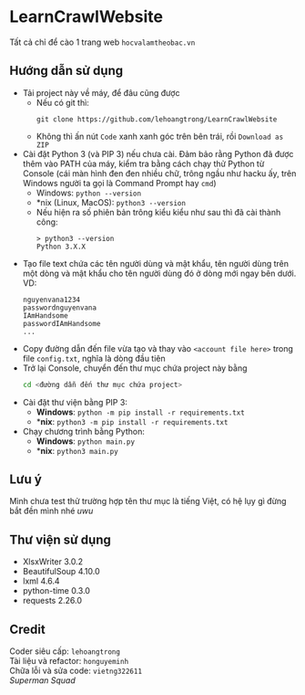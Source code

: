 # LearnCrawlWebsite
Tất cả chỉ để cào 1 trang web `hocvalamtheobac.vn`
## Hướng dẫn sử dụng
- Tải project này về máy, để đâu cũng được
  - Nếu có git thì:
    ```
    git clone https://github.com/lehoangtrong/LearnCrawlWebsite
    ```
  - Không thì ấn nút `Code` xanh xanh góc trên bên trái, rồi `Download as ZIP`
- Cài đặt Python 3 (và PIP 3) nếu chưa cài. Đảm bảo rằng Python đã được thêm vào PATH của máy, kiểm tra bằng cách chạy thử Python từ Console (cái màn hình đen đen nhiều chữ, trông ngầu như hacku ấy, trên Windows người ta gọi là Command Prompt hay `cmd`)
  - Windows: `python --version`
  - *nix (Linux, MacOS): `python3 --version`
  - Nếu hiện ra số phiên bản trông kiểu kiểu như sau thì đã cài thành công:
    ```
    > python3 --version
    Python 3.X.X
    ```
- Tạo file text chứa các tên người dùng và mật khẩu, tên người dùng trên một dòng và mật khẩu cho tên người dùng đó ở dòng mới ngay bên dưới. VD:
  ```
  nguyenvana1234
  passwordnguyenvana
  IAmHandsome
  passwordIAmHandsome
  ...
  ```
- Copy đường dẫn đến file vừa tạo và thay vào `<account file here>` trong file `config.txt`, nghĩa là dòng đầu tiên
- Trở lại Console, chuyển đến thư mục chứa project này bằng
  ```bash
  cd <đường dẫn đến thư mục chứa project>
  ```
- Cài đặt thư viện bằng PIP 3:
  - **Windows**: `python -m pip install -r requirements.txt`
  - ***nix**: `python3 -m pip install -r requirements.txt`
- Chạy chương trình bằng Python:
  - **Windows**: `python main.py`
  - ***nix**: `python3 main.py`
## Lưu ý
Mình chưa test thử trường hợp tên thư mục là tiếng Việt, có hệ lụy gì đừng bắt đền mình nhé *uwu*
## Thư viện sử dụng
- XlsxWriter 3.0.2
- BeautifulSoup 4.10.0
- lxml 4.6.4
- python-time 0.3.0
- requests 2.26.0

## Credit
Coder siêu cấp: `lehoangtrong`  
Tài liệu và refactor: `honguyeminh`  
Chữa lỗi và sửa code: `vietng322611`  
*Superman Squad*